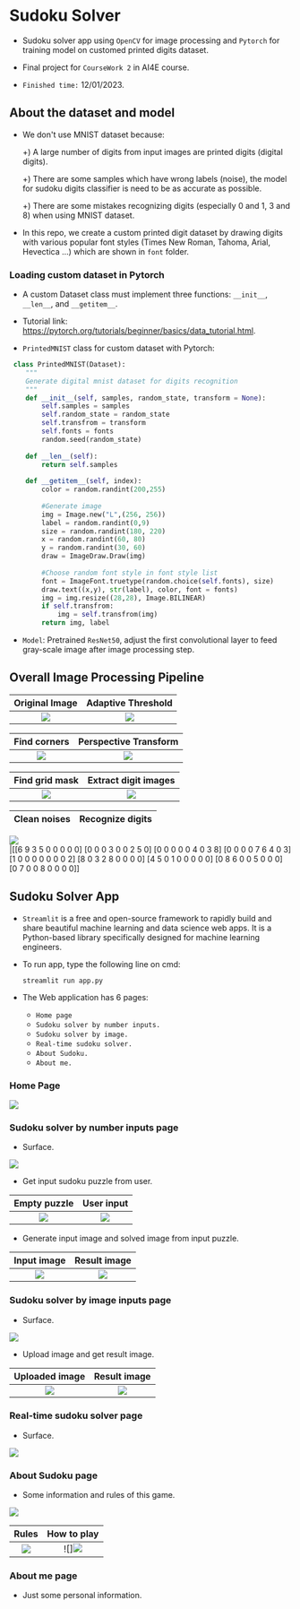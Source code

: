# Sudoku Solver

- Sudoku solver app using ``OpenCV`` for image processing and ``Pytorch`` for training model on customed printed digits dataset.

- Final project for ``CourseWork 2`` in AI4E course.

- `Finished time:` 12/01/2023.

## About the dataset and model

- We don't use MNIST dataset because:

  +) A large number of digits from input images are printed digits (digital digits).
 
   +) There are some samples which have wrong labels (noise), the model for sudoku digits classifier is need to be as accurate as possible.
 
   +) There are some mistakes recognizing digits (especially 0 and 1, 3 and 8) when using MNIST dataset.
  
 - In this repo, we create a custom printed digit dataset by drawing digits with various popular font styles (Times New Roman, Tahoma, Arial, Hevectica ...) which are shown in ``font`` folder.
 
 ### Loading custom dataset in Pytorch
 
- A custom Dataset class must implement three functions: ``__init__``, ``__len__``, and ``__getitem__``. 

- Tutorial link: https://pytorch.org/tutorials/beginner/basics/data_tutorial.html.

- ``PrintedMNIST`` class for custom dataset with Pytorch:

```python
 class PrintedMNIST(Dataset):
    """
    Generate digital mnist dataset for digits recognition
    """
    def __init__(self, samples, random_state, transform = None):
        self.samples = samples
        self.random_state = random_state
        self.transfrom = transform
        self.fonts = fonts
        random.seed(random_state)
        
    def __len__(self):
        return self.samples
        
    def __getitem__(self, index):
        color = random.randint(200,255)
        
        #Generate image
        img = Image.new("L",(256, 256))
        label = random.randint(0,9)
        size = random.randint(180, 220)
        x = random.randint(60, 80)
        y = random.randint(30, 60)
        draw = ImageDraw.Draw(img)
        
        #Choose random font style in font style list
        font = ImageFont.truetype(random.choice(self.fonts), size)
        draw.text((x,y), str(label), color, font = fonts)
        img = img.resize((28,28), Image.BILINEAR)
        if self.transfrom:
            img = self.transfrom(img)
        return img, label
```
- ``Model``: Pretrained `ResNet50`, adjust the first convolutional layer to feed gray-scale image after image processing step.


## Overall Image Processing Pipeline

Original Image          |  Adaptive Threshold
:-------------------------:|:-------------------------:
![](https://github.com/LTPhat/Sudoku_Solver/blob/main/processing_image/sample2/original.png)  |![](https://github.com/LTPhat/Sudoku_Solver/blob/main/processing_image/sample2/threshold.png)

Find corners          |  Perspective Transform
:-------------------------:|:-------------------------:
![](https://github.com/LTPhat/Sudoku_Solver/blob/main/processing_image/sample2/find_coner.png)  |![](https://github.com/LTPhat/Sudoku_Solver/blob/main/processing_image/sample2/original_warped.png)


Find grid mask         |  Extract digit images
:-------------------------:|:-------------------------:
![](https://github.com/LTPhat/Sudoku_Solver/blob/main/processing_image/sample2/complete_grid_line_using_houghLine.png)  |![](https://github.com/LTPhat/Sudoku_Solver/blob/main/processing_image/sample2/split_81_squares.png)

Clean noises        |   Recognize digits
:-------------------------:|:-------------------------:
![](https://github.com/LTPhat/Sudoku_Solver/blob/main/processing_image/sample2/complete_grid_line_using_houghLine.png)  
|[[6 9 3 5 0 0 0 0 0]
  [0 0 0 3 0 0 2 5 0]
  [0 0 0 0 0 4 0 3 8]
  [0 0 0 0 7 6 4 0 3]
  [1 0 0 0 0 0 0 0 2]
  [8 0 3 2 8 0 0 0 0]
  [4 5 0 1 0 0 0 0 0]
  [0 8 6 0 0 5 0 0 0]
  [0 7 0 0 8 0 0 0 0]]


## Sudoku Solver App

- ``Streamlit`` is a free and open-source framework to rapidly build and share beautiful machine learning and data science web apps. It is a Python-based library specifically designed for machine learning engineers.

- To run app, type the following line on cmd:
  ```
  streamlit run app.py
  ```
- The Web application has 6 pages: 
   - ``Home page``
   - ``Sudoku solver by number inputs.``
   - ``Sudoku solver by image.``
   - ``Real-time sudoku solver.`` 
   - ``About Sudoku.``
   - ``About me.``
### Home Page
  
![](https://github.com/LTPhat/Sudoku_Solver/blob/main/display_images/input_number_page/home_page.jpg)
  
### Sudoku solver by number inputs page
  
 - Surface.  
  
![](https://github.com/LTPhat/Sudoku_Solver/blob/main/display_images/input_number_page/number_input_page.jpg)

 - Get input sudoku puzzle from user.
 
Empty puzzle           |  User input
:-------------------------:|:-------------------------:
![](https://github.com/LTPhat/Sudoku_Solver/blob/main/display_images/input_number_page/your_sudoku_here.jpg)  |![](https://github.com/LTPhat/Sudoku_Solver/blob/main/display_images/input_number_page/input_puzzle.jpg)

- Generate input image and solved image from input puzzle.

Input image           |  Result image
:-------------------------:|:-------------------------:
![](https://github.com/LTPhat/Sudoku_Solver/blob/main/display_images/input_number_page/your_puzzle.jpg)  |  ![](https://github.com/LTPhat/Sudoku_Solver/blob/main/display_images/input_number_page/your_result_puzzle.jpg)


### Sudoku solver by image inputs page

- Surface.  
  
![](https://github.com/LTPhat/Sudoku_Solver/blob/main/display_images/image_page/surface.jpg)

- Upload image and get result image.

Uploaded image           |  Result image
:-------------------------:|:-------------------------:
![](https://github.com/LTPhat/Sudoku_Solver/blob/main/display_images/image_page/upload_image.jpg)  |  ![](https://github.com/LTPhat/Sudoku_Solver/blob/main/display_images/image_page/solved_image.jpg)


### Real-time sudoku solver page

- Surface.  
  
![](https://github.com/LTPhat/Sudoku_Solver/blob/main/display_images/realtime_page/realtime.jpg)


### About Sudoku page

- Some information and rules of this game.

![](https://github.com/LTPhat/Sudoku_Solver/blob/main/display_images/about_sudoku_page/definition.jpg)


Rules          |  How to play
:-------------------------:|:-------------------------:
![](https://github.com/LTPhat/Sudoku_Solver/blob/main/display_images/about_sudoku_page/rules.jpg)  |![]![](https://github.com/LTPhat/Sudoku_Solver/blob/main/display_images/about_sudoku_page/another_sudoku.jpg)


### About me page

- Just some personal information.
